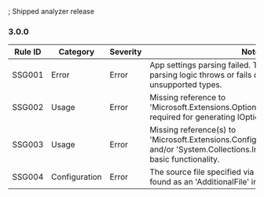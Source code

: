 ﻿; Shipped analyzer release

### 3.0.0

Rule ID | Category | Severity | Notes
--------|----------|----------|-------
SSG001 | Error     | Error     | App settings parsing failed. Triggered when internal parsing logic throws or fails due to invalid structure or unsupported types.
SSG002 | Usage     | Error     | Missing reference to 'Microsoft.Extensions.Options.ConfigurationExtensions' required for generating IOptions extensions.
SSG003 | Usage     | Error     | Missing reference(s) to 'Microsoft.Extensions.Configuration.Abstractions' and/or 'System.Collections.Immutable' required for basic functionality.
SSG004 | Configuration     | Error     | The source file specified via MSBuild property was not found as an 'AdditionalFile' in the project.
